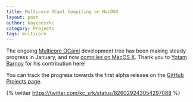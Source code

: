 ```yaml
---
title: Multicore OCaml Compiling on MacOSX
layout: post
author: kayceesrkc
category: Projects
tags: multicore
---
```


The ongoing [Multicore OCaml](/doc/multicore.html) development tree has been making steady progress in January,
and now [compiles on MacOS X](https://github.com/ocamllabs/ocaml-multicore/pull/103).  Thank you to [Yotam Barnoy](https://github.com/bluddy)
for his contribution here!

You can track the progress towards the first alpha release on the [GitHub Projects page](https://github.com/ocamllabs/ocaml-multicore/projects/1).

{% twitter https://twitter.com/kc_srk/status/826029243054297088 %}
